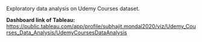 Exploratory data analysis on Udemy Courses dataset.

**Dashboard link of Tableau:** https://public.tableau.com/app/profile/subhajit.mondal2020/viz/Udemy_Courses_Data_Analysis/UdemyCoursesDataAnalysis
